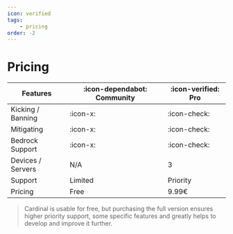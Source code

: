 ```yaml
---
icon: verified
tags:
    - pricing
order: -2
---
```


# Pricing

| Features          | :icon-dependabot: Community | :icon-verified: Pro |
|-------------------|-----------------------------|---------------------|
| Kicking / Banning | :icon-x:                    | :icon-check:        |
| Mitigating        | :icon-x:                    | :icon-check:        |
| Bedrock Support   | :icon-x:                    | :icon-check:        |
| Devices / Servers | N/A                         | 3                   |
| Support           | Limited                     | Priority            |
| Pricing           | Free                        | 9.99€               |

> Cardinal is usable for free, but purchasing the full version ensures higher priority support, some specific
> features and greatly helps to develop and improve it further.